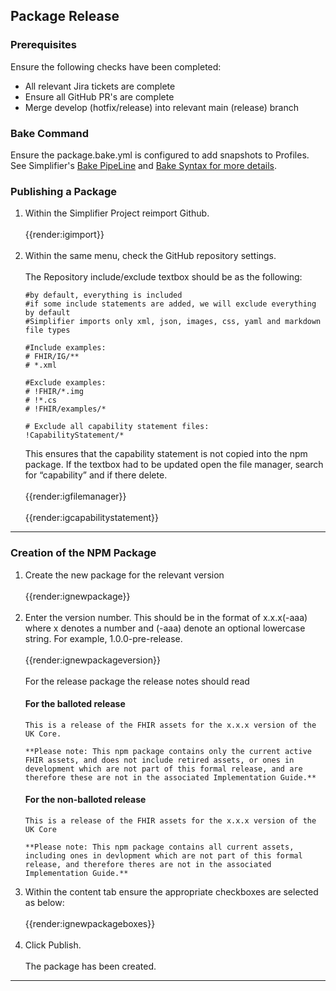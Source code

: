 ## Package Release

### Prerequisites
Ensure the following checks have been completed:
-	All relevant Jira tickets are complete
-	Ensure all GitHub PR's are complete
-	Merge develop (hotfix/release) into relevant main (release) branch

### Bake Command
Ensure the package.bake.yml is configured to add snapshots to Profiles. See Simplifier's <a href="https://docs.fire.ly/projects/Simplifier/data_governance_and_quality_control/simplifierPackages.html#bake-pipeline">Bake PipeLine</a> and <a href="https://simplifier.net/docs/bake">Bake Syntax for more details</a>.

### Publishing a Package

<ol>
<li>Within the Simplifier Project reimport Github.
<br><br>
{{render:igimport}}
<br><br></li>
<li>Within the same menu, check the GitHub repository settings. 
<br><br>
The Repository include/exclude textbox should be as the following:

```
#by default, everything is included 
#if some include statements are added, we will exclude everything by default 
#Simplifier imports only xml, json, images, css, yaml and markdown file types 

#Include examples: 
# FHIR/IG/** 
# *.xml 

#Exclude examples: 
# !FHIR/*.img 
# !*.cs 
# !FHIR/examples/* 

# Exclude all capability statement files: 
!CapabilityStatement/*
```
 
This ensures that the capability statement is not copied into the npm package.
If the textbox had to be updated open the file manager, search for “capability” and if there delete.
<br><br>
{{render:igfilemanager}}
<br><br>
{{render:igcapabilitystatement}}
</ol>

--- 

### Creation of the NPM Package

<ol>
<li>Create the new package for the relevant version
<br><br>
{{render:ignewpackage}}
<br><br></li>
<li>Enter the version number. This should be in the format of x.x.x(-aaa) where x denotes a number and (-aaa) denote an optional lowercase string. For example, 1.0.0-pre-release.
<br><br>
{{render:ignewpackageversion}}
<br><br>
For the release package the release notes should read

#### For the balloted release
```
This is a release of the FHIR assets for the x.x.x version of the UK Core.

**Please note: This npm package contains only the current active FHIR assets, and does not include retired assets, or ones in development which are not part of this formal release, and are therefore these are not in the associated Implementation Guide.**
```

#### For the non-balloted release
```
This is a release of the FHIR assets for the x.x.x version of the UK Core

**Please note: This npm package contains all current assets, including ones in devlopment which are not part of this formal release, and therefore theres are not in the associated Implementation Guide.**
```
</li>
<li>Within the content tab ensure the appropriate checkboxes are selected as below:
<br><br>
{{render:ignewpackageboxes}} 
<br><br></li>
<li>Click Publish.
 <br><br>
The package has been created.</li>
</ol>

<hr class="thickline">